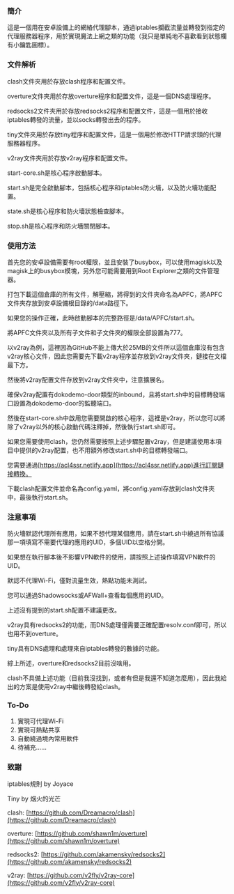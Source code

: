 ### 簡介

這是一個用在安卓設備上的網絡代理腳本，通過iptables攔截流量並轉發到指定的代理服務器程序，用於實現魔法上網之類的功能（我只是單純地不喜歡看到狀態欄有小鑰匙圖標）。

### 文件解析

clash文件夾用於存放clash程序和配置文件。

overture文件夾用於存放overture程序和配置文件，這是一個DNS處理程序。

redsocks2文件夾用於存放redsocks2程序和配置文件，這是一個用於接收iptables轉發的流量，並以socks轉發出去的程序。

tiny文件夾用於存放tiny程序和配置文件，這是一個用於修改HTTP請求頭的代理服務器程序。

v2ray文件夾用於存放v2ray程序和配置文件。

start-core.sh是核心程序啟動腳本。

start.sh是完全啟動腳本，包括核心程序和iptables防火墻，以及防火墻功能配置。

state.sh是核心程序和防火墻狀態檢查腳本。

stop.sh是核心程序和防火墻關閉腳本。

### 使用方法

首先您的安卓設備需要有root權限，並且安裝了busybox，可以使用magisk以及magisk上的busybox模塊，另外您可能需要用到Root Explorer之類的文件管理器。

打包下載這個倉庫的所有文件，解壓縮，將得到的文件夾命名為APFC，將APFC文件夾存放到安卓設備根目錄的/data路徑下。

如果您的操作正確，此時啟動腳本的完整路徑是/data/APFC/start.sh。

將APFC文件夾以及所有子文件和子文件夾的權限全部設置為777。

以v2ray為例，這裡因為GitHub不能上傳大於25MB的文件所以這個倉庫沒有包含v2ray核心文件，因此您需要先下載v2ray程序並存放到v2ray文件夾，鏈接在文檔最下方。

然後將v2ray配置文件存放到v2ray文件夾中，注意擴展名。

確保v2ray配置有dokodemo-door類型的inbound，且將start.sh中的目標轉發端口設置為dokodemo-door的監聽端口。

然後在start-core.sh中啟用您需要開啟的核心程序，這裡是v2ray，所以您可以將除了v2ray以外的核心啟動代碼注釋掉，然後執行start.sh即可。

如果您需要使用clash，您仍然需要按照上述步驟配置v2ray，但是建議使用本項目中提供的v2ray配置，也不用額外修改start.sh中的目標轉發端口。

您需要通過[https://acl4ssr.netlify.app](https://acl4ssr.netlify.app)進行訂閱鏈接轉換。

下載clash配置文件並命名為config.yaml，將config.yaml存放到clash文件夾中，最後執行start.sh。

### 注意事項

防火墻默認代理所有應用，如果不想代理某個應用，請在start.sh中繞過所有協議那一項填寫不需要代理的應用的UID，多個UID以空格分開。

如果想在執行腳本後不影響VPN軟件的使用，請按照上述操作填寫VPN軟件的UID。

默認不代理Wi-Fi，僅對流量生效，熱點功能未測試。

您可以通過Shadowsocks或AFWall+查看每個應用的UID。

上述沒有提到的start.sh配置不建議更改。

v2ray具有redsocks2的功能，而DNS處理僅需要正確配置resolv.conf即可，所以也用不到overture。

tiny具有DNS處理和處理來自iptables轉發的數據的功能。

綜上所述，overture和redsocks2目前沒啥用。

clash不具備上述功能（目前我沒找到，或者有但是我還不知道怎麼用），因此我給出的方案是使用v2ray中繼後轉發給clash。

### To-Do

1. 實現可代理Wi-Fi
2. 實現可熱點共享
3. 自動繞過境內常用軟件
4. 待補充……

### 致謝

iptables規則 by Joyace

Tiny by 烟火的光芒

clash: [https://github.com/Dreamacro/clash](https://github.com/Dreamacro/clash)

overture: [https://github.com/shawn1m/overture](https://github.com/shawn1m/overture)

redsocks2: [https://github.com/akamensky/redsocks2](https://github.com/akamensky/redsocks2)

v2ray: [https://github.com/v2fly/v2ray-core](https://github.com/v2fly/v2ray-core)
